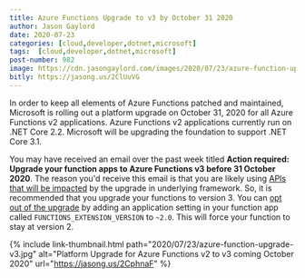 ```yaml
---
title: Azure Functions Upgrade to v3 by October 31 2020
author: Jason Gaylord
date: 2020-07-23
categories: [cloud,developer,dotnet,microsoft]
tags:  [cloud,developer,dotnet,microsoft]
post-number: 982
image: https://cdn.jasongaylord.com/images/2020/07/23/azure-function-upgrade-v3.jpg
bitly: https://jasong.us/2ClUuVG
---
```


In order to keep all elements of Azure Functions patched and maintained, Microsoft is rolling out a platform upgrade on October 31, 2020 for all Azure Functions v2 applications. Azure Functions v2 applications currently run on .NET Core 2.2. Microsoft will be upgrading the foundation to support .NET Core 3.1.

You may have received an email over the past week titled **Action required: Upgrade your function apps to Azure Functions v3 before 31 October 2020**. The reason you'd receive this email is that you are likely using [APIs that will be impacted](https://jasong.us/2WwdI1J) by the upgrade in underlying framework. So, it is recommended that you upgrade your functions to version 3. You can [opt out of the upgrade](https://jasong.us/2CphnaF) by adding an application setting in your function app called `FUNCTIONS_EXTENSION_VERSION` to `~2.0`. This will force your function to stay at version 2. 

{% include link-thumbnail.html path="2020/07/23/azure-function-upgrade-v3.jpg" alt="Platform Upgrade for Azure Functions v2 to v3 coming October 2020" url="https://jasong.us/2CphnaF" %}